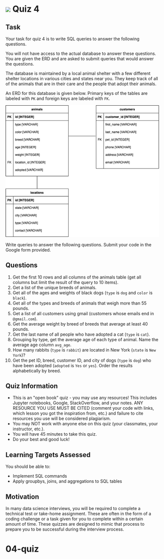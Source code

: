 # ![](https://ga-dash.s3.amazonaws.com/production/assets/logo-9f88ae6c9c3871690e33280fcf557f33.png) Quiz 4  

## Task
Your task for quiz 4 is to write SQL queries to answer the following questions.

You will not have access to the actual database to answer these questions. You are given the ERD and are asked to submit queries that would answer the questions.

The database is maintained by a local animal shelter with a few different shelter locations in various cities and states near you. They keep track of all of the animals that are in their care and the people that adopt their animals.

An ERD for this database is given below. Primary keys of the tables are labeled with `PK` and foreign keys are labeled with `FK`.    

![](./assets/erd.png)

Write queries to answer the following questions. Submit your code in the Google form provided.

## Questions
1. Get the first 10 rows and all columns of the animals table (get all columns but limit the result of the query to 10 items).
2. Get a list of the unique breeds of animals.
3. Get all of the ages and weights of black dogs (`type` is `dog` and `color` is `black`).
4. Get all of the types and breeds of animals that weigh more than 55 pounds.
5. Get a list of all customers using gmail (customers whose emails end in `@gmail.com`).
6. Get the average weight by breed of breeds that average at least 40 pounds.
7. Get the last name of all people who have adopted a cat (`type` is `cat`).
8. Grouping by type, get the average age of each type of animal. Name the average age column `avg_age`.
9. How many rabbits (`type` is `rabbit`) are located in New York (`state` is `New York`)?
10. Get the pet ID, breed, customer ID, and city of dogs (`type` is `dog`) who have been adopted (`adopted` is `Yes` or `yes`). Order the results alphabetically by breed.

## Quiz Information
- This is an "open book" quiz - you may use any resources! This includes Jupyter notebooks, Google, StackOverflow, and your notes. ANY RESOURCE YOU USE MUST BE CITED (comment your code with links, which lesson you got the inspiration from, etc.) and failure to cite resources you use will be considered plagiarism.
- You may NOT work with anyone else on this quiz (your classmates, your instructor, etc.).
- You will have 45 minutes to take this quiz.
- Do your best and good luck!

## Learning Targets Assessed
You should be able to:
- Implement SQL commands
- Apply groupbys, joins, and aggregations to SQL tables

## Motivation
In many data science interviews, you will be required to complete a technical test or take-home assignment. These are often in the form of a coding challenge or a task given for you to complete within a certain amount of time. These quizzes are designed to mimic that process to prepare you to be successful during the interview process.
# 04-quiz
